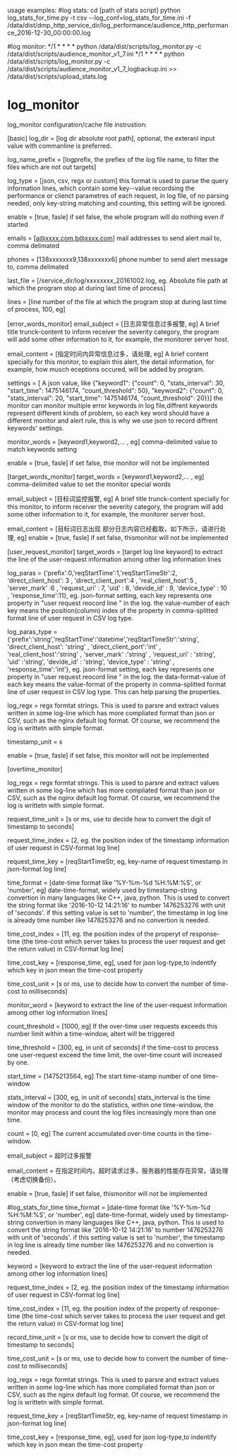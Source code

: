 usage examples:
#log stats:
cd [path of stats script]
python log_stats_for_time.py -t csv --log_conf=log_stats_for_time.ini -f /data/dist/dmp_http_service_dir/log_performance/audience_http_performance_2016-12-30_00:00:00.log


#log monitor:
*/1 * * * * python /data/dist/scripts/log_monitor.py  -c /data/dist/scripts/audience_monitor_v1_7.ini
*/1 * * * * python /data/dist/scripts/log_monitor.py  -c /data/dist/scripts/audience_monitor_v1_7_logbackup.ini >> /data/dist/scripts/upload_stats.log



# log_monitor
log_monitor configuration/cache file instrustion:

[basic]
log_dir = [log dir absolute root path], optional, the exteranl input value with commanline is preferred.

log_name_prefix = [logprefix, the prefiex of the log file name, to filter the files which are not out targets]

log_type = [json, csv, regx or custom] this format is used to parse the query information lines, which contain some key--value recordsing the performance or clienct parametres of each request, in log file, of no parsing needed, only key-string matching and counting, this setting will be ignored.

enable = [true, fasle] if set false, the whole program will do nothing  even if started

emails = [a@xxxx.com,b@xxxx.com] mail addresses to send alert mail to, comma delimated

phones = [138xxxxxxx9,138xxxxxxx6] phone number to send alert message to, comma delimated

last_file = [/service_dir/log/xxxxxxxx_20161002.log, eg. Absolute file path at which the program stop at during last time of process]

lines = [line number of the file  at which the program stop at during last time of process, 100, eg]

[error_words_monitor]
email_subject = [日志异常信息过多报警, eg] A brief title trunck-content to inform receiver the severity category, the program will add some other information to it, for example, the monitorer server host.

email_content = [指定时间内异常信息过多，请处理, eg] A brief content specially for this monitor, to explain this alert, the detail information, for example, how musch eceptions occured, will be added by program.

settings = [ A json value, like {"keyword1": {"count": 0, "stats_interval": 30, "start_time": 1475146174, "count_threshold": 50}, "keyword2": {"count": 0, "stats_interval": 20, "start_time": 1475146174, "count_threshold": 20}}] the monitor can monitor  multiple error keywords in log file,diffrent keywords represent different kinds of problem, so each key word should have a different monitor and alert rule, this is why we use json to record diffrent keywords' settings.

monitor_words = [keyword1,keyword2,... , eg] comma-delimited value to match keywords setting

enable = [true, fasle] if set false, thie monitor will not be implemented

[target_words_monitor]
target_words =  [keyword1,keyword2,... , eg] comma-delimited value to set the monitor special words

email_subject = [目标词监控报警, eg] A brief title trunck-content specially for this monitor, to inform receiver the severity category, the program will add some other information to it, for example, the monitorer server host.

email_content = [目标词日志出现 部分日志内容已经截取，如下所示，请进行处理, eg]
enable = [true, fasle] if set false, thismonitor will not be implemented

[user_request_monitor]
target_words = [target log line keyword] to extract the line of the user-request information among other log information lines

log_paras = {'prefix':0,'reqStartTime':1,'reqStartTimeStr':2, 'direct_client_host': 3 , 'direct_client_port':4 , 'real_client_host':5 , 'server_mark' :6 , 'request_uri' : 7, 'uid' : 8, 'devide_id' : 9, 'device_type' : 10 , 'response_time':11}, eg. json-format setting, each key represents one property in "user request reocord line " in the log. the value-number of each key means the position(column) index of the property in comma-splitted format line of user request in CSV log type.

log_paras_type = {'prefix':'string','reqStartTime':'datetime','reqStartTimeStr':'string', 'direct_client_host': 'string' , 'direct_client_port':'int' , 'real_client_host':'string' , 'server_mark' :'string' , 'request_uri' : 'string', 'uid' :'string', 'devide_id' : 'string', 'device_type' : 'string' , 'response_time':'int'}, eg. json-format setting, each key represents one property in "user request reocord line " in the log. the data-format-value of each key means the value-format of the property in comma-splitted format line of user request in CSV log type.  This can help parsing the properties. 

log_regx = regx formtat strings. This is used to parsre and extract values written in some  log-line which has more compliated format than json or CSV, such as  the nginx default log format. Of course, we recommend the log is writtetn with simple format.  

timestamp_unit = s

enable = [true, fasle] if set false, this monitor will not be implemented

[overtime_monitor]

log_regx = regx formtat strings. This is used to parsre and extract values written in some  log-line which has more compliated format than json or CSV, such as  the nginx default log format. Of course, we recommend the log is writtetn with simple format.  

request_time_unit = [s or ms, use to decide how to convert the digit of timestamp to seconds]

request_time_index = [2, eg. the position index of the timestamp information of user request in CSV-format log line]

request_time_key = [reqStartTimeStr, eg, key-name of request timestamp in json-format 
log line]

time_format = [date-time format like '%Y-%m-%d %H:%M:%S', or 'number', eg] 
date-time-format, widely used by timestamp-string convertion in many languages like C++, java, python. This is used to convert the string format like '2016-10-12 14:21:16' to number 1476253276 with unit of 'seconds'. if this setting value is set to 'number', the timestamp in log line is already time number like 1476253276 and no convertion is needed.

time_cost_index =  [11, eg. the position index of the properyt of response-time (the time-cost which server takes to process the user request and get the return value) in CSV-format log line]

time_cost_key = [response_time, eg], used for json log-type,to indentify which key in json mean the time-cost property

time_cost_unit = [s or ms, use to decide how to convert the number of time-cost to milliseconds]

monitor_word = [keyword to extract the line of the user-request information among other log information lines]

count_threshold = [1000, eg] If the over-time user requests exceeds this number limit within a time-window, altert will be triggered

time_threshold = [300, eg, in unit of seconds] if the time-cost to process  one user-request exceed the time limit, the over-time count will increased by one.

start_time = [1475213564, eg] The start time-stamp number of one time-window

stats_interval = [300, eg, in unit of seconds] stats_inrterval is the time window of the monitor to do the statistics, within one time-window, the monitor may process and count the log files increasingly more than one time.

count = [0, eg] The current accumulated over-time counts in the time-window.

email_subject = 超时过多报警

email_content = 在指定时间内，超时请求过多，服务器的性能存在异常，请处理（考虑切换备份）。

enable = [true, fasle] if set false, thismonitor will not be implemented


#log_stats_for_time
time_format = [date-time format like '%Y-%m-%d %H:%M:%S', or 'number', eg] date-time-format, widely used by timestamp-string convertion in many languages like C++, java, python. This is used to convert the string format like '2016-10-12 14:21:16' to number 1476253276 with unit of 'seconds'. if this setting value is set to 'number', the timestamp in log line is already time number like 1476253276 and no convertion is needed.

keyword = [keyword to extract the line of the user-request information among other log information lines]

request_time_index = [2, eg. the position index of the timestamp information of user request in CSV-format log line]

time_cost_index =  [11, eg. the position index of the property of response-time (the time-cost which server takes to process the user request and get the return value) in CSV-format log line]

record_time_unit = [s or ms, use to decide how to convert the digit of timestamp to seconds]

time_cost_unit = [s or ms, use to decide how to convert the number of time-cost to milliseconds]

log_regx = regx formtat strings. This is used to parsre and extract values written in some  log-line which has more compliated format than json or CSV, such as  the nginx default log format. Of course, we recommend the log is writtetn with simple format.  

request_time_key = [reqStartTimeStr, eg, key-name of request timestamp in json-format 
log line]

time_cost_key = [response_time, eg], used for json log-type,to indentify which key in json mean the time-cost property

